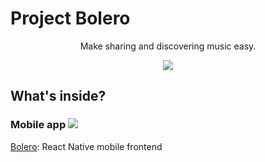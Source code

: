 # Project Bolero
<p align="center">
  Make sharing and discovering music easy.
</p>
<p align="center">
  <img src="https://img.shields.io/badge/Status-WIP-green" />
</p>

## What's inside?

### Mobile app <img src="https://img.shields.io/badge/Platform-iOS%20%7C%20Android-lightgrey" />

[Bolero](/bolero/README.md): React Native mobile frontend
